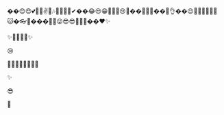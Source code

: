 ��😊😍💕🤦‍♀️✌💋🎶👏🎂🐱‍💻✔��😂😒😁🤦‍♂️🤞😢💋��🐱‍🐉👀��🤣👌��😉🤷‍♀️💖🌹🐱‍👤🐱�👓🤢����‍🏍😜😎😎🤷‍♂️🙌��❤✨

✨🤣🤣😢😢✨

😢

🤯🤯🤯🤯🤯🤯🤯🤯

✨

😎

🤣
